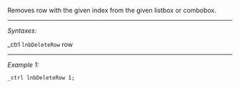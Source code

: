 Removes row with the given index from the given listbox or combobox.


---
*Syntaxes:*

_ctrl `lnbDeleteRow` row

---
*Example 1:*

```sqf
_ctrl lnbDeleteRow 1;
```
